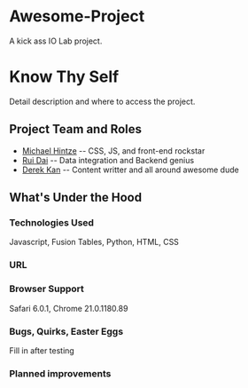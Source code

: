 Awesome-Project
===============

A kick ass IO Lab project. 

Know Thy Self
=====================

Detail description and where to access the project.

## Project Team and Roles
* [Michael Hintze](http://michaelhintze.com) -- CSS, JS, and front-end rockstar
* [Rui Dai]() -- Data integration and Backend genius
* [Derek Kan]() -- Content writter and all around awesome dude

## What's Under the Hood

### Technologies Used
Javascript, Fusion Tables, Python, HTML, CSS

### URL

### Browser Support
Safari 6.0.1, Chrome 21.0.1180.89

### Bugs, Quirks, Easter Eggs
Fill in after testing

### Planned improvements